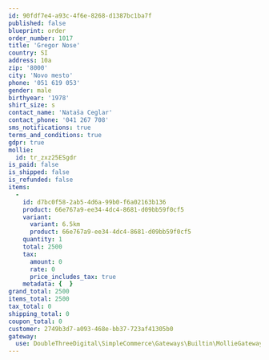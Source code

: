 ```yaml
---
id: 90fdf7e4-a93c-4f6e-8268-d1387bc1ba7f
published: false
blueprint: order
order_number: 1017
title: 'Gregor Nose'
country: SI
address: 10a
zip: '8000'
city: 'Novo mesto'
phone: '051 619 053'
gender: male
birthyear: '1978'
shirt_size: s
contact_name: 'Nataša Ceglar'
contact_phone: '041 267 708'
sms_notifications: true
terms_and_conditions: true
gdpr: true
mollie:
  id: tr_zxz25ESgdr
is_paid: false
is_shipped: false
is_refunded: false
items:
  -
    id: d7bc0f58-2ab5-4d6a-99b0-f6a02163b136
    product: 66e767a9-ee34-4dc4-8681-d09bb59f0cf5
    variant:
      variant: 6.5km
      product: 66e767a9-ee34-4dc4-8681-d09bb59f0cf5
    quantity: 1
    total: 2500
    tax:
      amount: 0
      rate: 0
      price_includes_tax: true
    metadata: {  }
grand_total: 2500
items_total: 2500
tax_total: 0
shipping_total: 0
coupon_total: 0
customer: 2749b3d7-a093-468e-bb37-723af41305b0
gateway:
  use: DoubleThreeDigital\SimpleCommerce\Gateways\Builtin\MollieGateway
---
```

